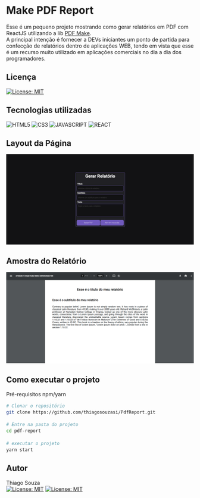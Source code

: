 # Make PDF Report

Esse é um pequeno projeto mostrando como gerar relatórios em PDF com ReactJS utilizando a lib [PDF Make](http://pdfmake.org/playground.html). <br>
A principal intenção é fornecer a DEVs  iniciantes um ponto de partida para confecção de relatórios dentro de aplicações WEB, tendo em vista que esse é um recurso muito utilizado em aplicações comerciais no dia a dia dos programadores.

## Licença

[![License: MIT](https://img.shields.io/badge/License-MIT-yellow.svg)](https://opensource.org/licenses/MIT)


## Tecnologias utilizadas
![HTML5](https://img.shields.io/badge/HTML5-E34F26?style=for-the-badge&logo=html5&logoColor=white)
![CS3](https://img.shields.io/badge/CSS3-1572B6?style=for-the-badge&logo=css3&logoColor=white)
![JAVASCRIPT](https://img.shields.io/badge/JavaScript-323330?style=for-the-badge&logo=javascript&logoColor=F7DF1E)
![REACT](https://img.shields.io/badge/React-20232A?style=for-the-badge&logo=react&logoColor=61DAFB)



## Layout da Página
![REACT](src/Assets/Screen.png)
## Amostra do Relatório
![REACT](src/Assets/Report.png)

## Como executar o projeto
Pré-requisitos npm/yarn

```bash
# Clonar o repositório
git clone https://github.com/thiagosouzasi/PdfReport.git

# Entre na pasta do projeto
cd pdf-report

# executar o projeto
yarn start

```



## Autor
Thiago Souza <br>
[![License: MIT](https://img.shields.io/badge/LinkedIn-0077B5?style=for-the-badge&logo=linkedin&logoColor=white)](https://www.linkedin.com/in/thiago-ramos-de-souza-42804ab1/)
[![License: MIT](https://img.shields.io/badge/Instagram-E4405F?style=for-the-badge&logo=instagram&logoColor=white)](https://www.instagram.com/prof_thiago_souza/)



